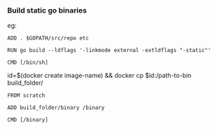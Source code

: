 ### Build static go binaries

eg: 
```
ADD . $GOPATH/src/repo etc

RUN go build --ldflags '-linkmode external -extldflags "-static"'

CMD [/bin/sh]
```

id=$(docker create image-name) && docker cp $id:/path-to-bin build_folder/

```
FROM scratch

ADD build_folder/binary /binary

CMD [/binary]
```
